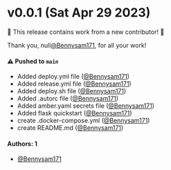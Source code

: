 # v0.0.1 (Sat Apr 29 2023)

:tada: This release contains work from a new contributor! :tada:

Thank you, null[@Bennysam171](https://github.com/Bennysam171), for all your work!

#### ⚠️ Pushed to `main`

- Added deploy.yml file ([@Bennysam171](https://github.com/Bennysam171))
- Added release.yml file ([@Bennysam171](https://github.com/Bennysam171))
- Added deploy.sh file ([@Bennysam171](https://github.com/Bennysam171))
- Added .autorc file ([@Bennysam171](https://github.com/Bennysam171))
- Added amber.yaml secrets file ([@Bennysam171](https://github.com/Bennysam171))
- Added flask quickstart ([@Bennysam171](https://github.com/Bennysam171))
- create .docker-compose.yml ([@Bennysam171](https://github.com/Bennysam171))
- create README.md ([@Bennysam171](https://github.com/Bennysam171))

#### Authors: 1

- [@Bennysam171](https://github.com/Bennysam171)
